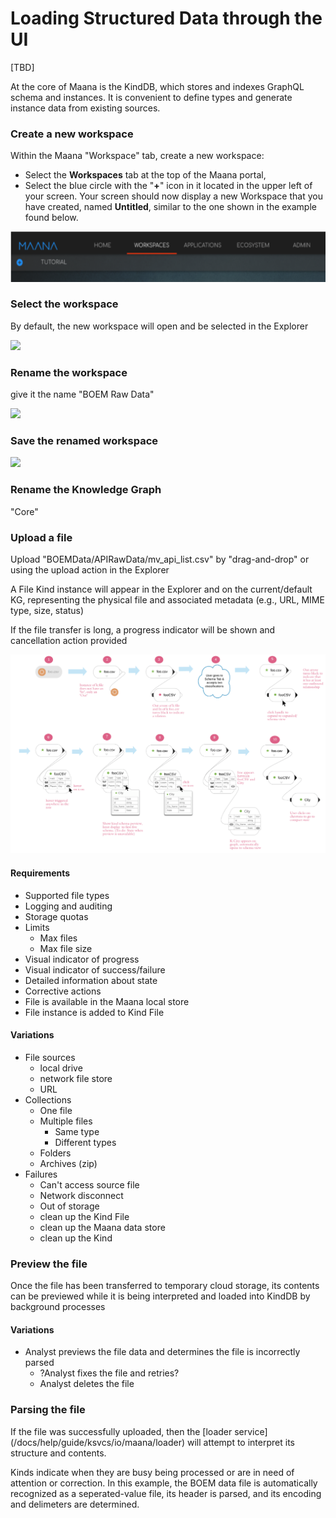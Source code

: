 # Loading Structured Data through the UI

\[TBD\]

At the core of Maana is the KindDB, which stores and indexes GraphQL schema and instances. It is convenient to define types and generate instance data from existing sources.

### Create a new workspace <a id="UseCase01:LoadStructuredFile-Createanewworkspace"></a>

Within the Maana "Workspace" tab, create a new workspace:

* Select the **Workspaces** tab at the top of the Maana portal,
* Select the blue circle with the "**+**" icon in it located in the upper left of your screen.  Your screen should now display a new Workspace that you have created, named **Untitled**, similar to the one shown in the example found below.

![](../../../.gitbook/assets/image%20%288%29.png)

### Select the workspace <a id="UseCase01:LoadStructuredFile-Selecttheworkspace"></a>

By default, the new workspace will open and be selected in the Explorer

![](https://confluence.corp.maana.io/download/attachments/36995833/01.a%20Select%20Workspace.png?version=1&modificationDate=1518024165338&api=v2)

### Rename the workspace <a id="UseCase01:LoadStructuredFile-Renametheworkspace"></a>

give it the name "BOEM Raw Data"

![](https://confluence.corp.maana.io/download/attachments/36995833/01.a%20Rename%20Workspace.png?version=1&modificationDate=1518023485243&api=v2)

### Save the renamed workspace <a id="UseCase01:LoadStructuredFile-Savetherenamedworkspace"></a>

![](https://confluence.corp.maana.io/download/attachments/36995833/01.b%20Save%20Workspace.png?version=1&modificationDate=1518023866514&api=v2)

### Rename the Knowledge Graph <a id="UseCase01:LoadStructuredFile-RenametheKnowledgeGraph"></a>

"Core"

### Upload a file <a id="UseCase01:LoadStructuredFile-Uploadafile"></a>

Upload "BOEMData/APIRawData/mv\_api\_list.csv" by "drag-and-drop" or using the upload action in the Explorer

A File Kind instance will appear in the Explorer and on the current/default KG, representing the physical file and associated metadata \(e.g., URL, MIME type, size, status\)

If the file transfer is long, a progress indicator will be shown and cancellation action provided

![](../../../.gitbook/assets/image%20%2860%29.png)

#### Requirements <a id="UseCase01:LoadStructuredFile-Requirements"></a>

* Supported file types
* Logging and auditing
* Storage quotas
* Limits
  * Max files
  * Max file size
* Visual indicator of progress
* Visual indicator of success/failure
* Detailed information about state
* Corrective actions
* File is available in the Maana local store
* File instance is added to Kind File

#### Variations <a id="UseCase01:LoadStructuredFile-Variations"></a>

* File sources
  * local drive
  * network file store
  * URL
* Collections
  * One file
  * Multiple files
    * Same type
    * Different types
  * Folders
  * Archives \(zip\)
* Failures
  * Can't access source file
  * Network disconnect
  * Out of storage
  * clean up the Kind File
  * clean up the Maana data store
  * clean up the Kind

### Preview the file <a id="UseCase01:LoadStructuredFile-Previewthefile"></a>

Once the file has been transferred to temporary cloud storage, its contents can be previewed while it is being interpreted and loaded into KindDB by background processes

#### Variations <a id="UseCase01:LoadStructuredFile-Variations.1"></a>

* Analyst previews the file data and determines the file is incorrectly parsed
  * ?Analyst fixes the file and retries?
  * Analyst deletes the file

### Parsing the file <a id="UseCase01:LoadStructuredFile-Parsingthefile"></a>

If the file was successfully uploaded, then the \[loader service\]\(/docs/help/guide/ksvcs/io/maana/loader\) will attempt to interpret its structure and contents.

Kinds indicate when they are busy being processed or are in need of attention or correction. In this example, the BOEM data file is automatically recognized as a seperated-value file, its header is parsed, and its encoding and delimeters are determined.

